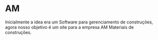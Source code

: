 # AM
Inicialmente a idea era um Software para gerenciamento de construções, agora nosso objetivo é um site para a empresa AM Materiais de construções.
